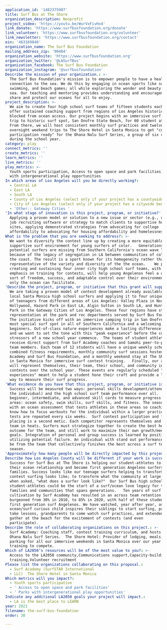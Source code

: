 ```yaml
---
application_id: '1482375907'
title: Surf Bus at The Shore
organization_description: Nonprofit
project_video: 'https://youtu.be/WurVxFivHx4'
link_donate: 'https://www.surfbusfoundation.org/donate'
link_volunteer: 'https://www.surfbusfoundation.org/volunteer'
link_newsletter: 'https://www.surfbusfoundation.org/contact'
ein: '463169840'
organization_name: The Surf Bus Foundation
mailing_address_zip: '90404'
organization_website: 'https://www.surfbusfoundation.org'
organization_twitter: '@LASurfBus'
organization_facebook: The Surf Bus Foundation
organization_instagram: '@surfbusfoundation'
Describe the mission of your organization.: >-
  The Surf Bus Foundation's mission is to empower people to have a healing
  connection to the sea. We do this by engaging in ocean sports like surfing,
  swimming, and beach games; all while exploring the wonder and beauty of the
  sea. Our teaching and mentoring provides understanding and encouragement to
  share and protect our oceans for all to enjoy.
project_description: >-
  We aim to create four high school surf teams of fifteen students each and
  offer sustained coaching support from regions of Los Angeles historically
  blocked from ocean access. Our project begins with an immersive surf camping
  trip to historic surf spot, San Onofre State Beach, for 60 student athletes.
  From there, we will host consistent monthly surf practices and twelve
  overnight weekend trips to The Shore Hotel in Santa Monica to get "contest
  participation ready" for the Ohana Nalu Surf Series, a group of six contests
  during the school year. 
category: play
connect_metrics: ''
create_metrics: ''
learn_metrics: ''
live_metrics: ''
play_metrics: >-
  Youth sports participation, Access to open space and park facilities, Parks
  with intergenerational play opportunities
In which areas of Los Angeles will you be directly working?:
  - Central LA
  - East LA
  - South LA
  - County of Los Angeles (select only if your project has a countywide benefit)
  - City of Los Angeles (select only if your project has a citywide benefit)
  - 'Other:: Gateway Cities '
'In what stage of innovation is this project, program, or initiative?': >-
  Applying a proven model or solution to a new issue or sector (e.g., using a
  job recruiting software or strategy to match clients to supportive housing
  sites, applying demonstrated strategies from advocating for college
  affordability to advocating for housing affordability and homelessness, etc.)
What is the problem that you are seeking to address?: >-
  We want to diversify the contest line up by creating a more equitable and
  supportive surf environment for young surfers of color.   Generations of
  potential surfers are missing from Southern California's ocean wave line-ups
  because of the legacy of segregation in LA between communities of color and
  the coast. The result is a sport known for its homogeneity rather than one
  representative of the variety and diversity of the the ocean.    We posit that
  creating and sustaining four inner city high school surf teams, with an
  emphasis on training for contests, will help young Angelenos feel a unique
  sort of freedom, success, and adaptable control over their environment that
  only the ocean can facilitate.   
'Describe the project, program, or initiative that this grant will support to address the problem identified.': >-
  We are taking a proven model of contest development already available to our
  local Santa Monica high school surfers and applying it to four unique groups
  of teenagers from different areas of Los Angeles: Valley Plaza in North
  Hollywood, Hazard Park in East LA, Algin Sutton in South LA, and Huntington
  Park in the Gateway Cities of Los Angeles. These four regions have strong Teen
  representation at the park and rec departments served by Surf Bus Foundation. 
  The initiative kicks off with an immersive camping trip in San Onofre--the
  most special surf spot in all of Southern California and a welcoming place for
  beginners. Out-of-class nature experiences make a lasting difference for youth
  and we want to set the tone with this "peak experience" before the common
  stressors of a new school year commence.  The teams of student athletes will
  receive direct support from Surf Academy coaches and Samohi peer-to-peer surf
  team members. Each team of 12 students will have a unique weekly schedule of
  combined fitness requirements, monthly community surf sessions hosted by Surf
  Academy and Surf Bus Foundation, and a monthly weekend stay at The Shore Hotel
  in Santa Monica for immersive surf contest training.   Finally, our athletes
  will represent themselves, their team, their school, and community in 6 surf
  contests over the school year. These events are regularly scheduled "peak
  experiences" meant to help a student hone their craft and provide a low-stakes
  way to measure their surf progress.
'What evidence do you have that this project, program, or initiative is or will be successful, and how will you define and measure success?': >-
  Success will be measured two ways: personal skills development/attendance (of
  the individual) and the high school surf team performance over all.    We use
  beginner, intermediate, and advanced skill cards to measure progress in 4
  areas: ocean safety, swim skills, surf skills, and fitness. The season begins
  with an ocean assessment that tests athletes in these areas so coaching staff
  know how to focus workouts for the individual within a larger practice. Skills
  tests are repeated every six weeks.  Surf contest participation and final
  placing is a second metic. Each competitor represents themselves and their
  team in heats. Surfers must strategize together to create the best heat
  outcome for the team, and still work to maximize their own growth/meet their
  goals. Integration of personal and group success is learned by positively
  utilizing potential failure. An individual with stand out performances may not
  be from the team that collectively finishes the best across a surf team
  season.  
'Approximately how many people will be directly impacted by this project, program, or initiative?': '104'
Describe how Los Angeles County will be different if your work is successful.: >-
  Success for Surf Bus at The Shore is helping our student-athletes to sustain
  their ocean relationship and become first generation Angeleno surfers in their
  families. Success looks like our teenage surfers helping to transform what
  contest surfing looks like; to transform what the community at large thinks of
  when asked, "what does a surfer look like?"  Our Surf Bus high school
  student-athletes could be the start of a surf/ocean love legacy for their
  families and communities that spans generations.   Ten years of surf team
  cultivation by Surf Academy has resulted in an across team retention rate that
  burgeoned from 30% in 2010, to 85% in 2020, with half of these students being
  first generation surf Angelenos. We have watched, year after year, as one
  ocean/surf curious child inspires their siblings to start surfing, parents to
  take lessons, grandparents to come watch surf practices, and extended families
  gather at the beach for the excitement of contests (and even
  participate).        
Describe the role of collaborating organizations on this project.: >-
  Surf Academy: Coaching staff, contest training curriculum, and hosts of the
  Ohana Nalu Surf Series.  The Shore Hotel: Provider of lodging, meals, and
  parking for all our immersive weekends in Santa Monica over our year of
  training to compete.   
Which of LA2050’s resources will be of the most value to you?: >-
  Access to the LA2050 community,Communications support,Capacity-building and
  training,Volunteer recruitment
Please list the organizations collaborating on this proposal.:
  - Surf Academy (SurfSTAR International
  - LLC)  The Shore Hotel in Santa Monica
Which metrics will you impact?:
  - Youth sports participation
  - ' Access to open space and park facilities'
  - ' Parks with intergenerational play opportunities'
Indicate any additional LA2050 goals your project will impact.:
  - LA is the best place to LEARN
year: 2021
filename: the-surf-bus-foundation
order: 30

---
```

